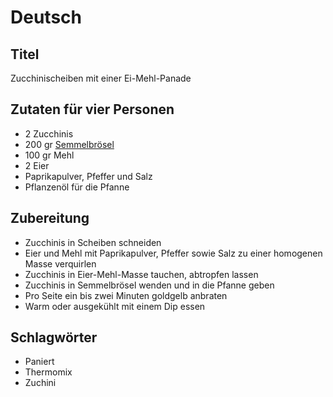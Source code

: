 # Deutsch

## Titel

Zucchinischeiben mit einer Ei-Mehl-Panade

## Zutaten für vier Personen

* 2 Zucchinis
* 200 gr [Semmelbrösel](87.md)
* 100 gr Mehl
* 2 Eier
* Paprikapulver, Pfeffer und Salz
* Pflanzenöl für die Pfanne

## Zubereitung

* Zucchinis in Scheiben schneiden
* Eier und Mehl mit Paprikapulver, Pfeffer sowie Salz zu einer homogenen Masse verquirlen
* Zucchinis in Eier-Mehl-Masse tauchen, abtropfen lassen
* Zucchinis in Semmelbrösel wenden und in die Pfanne geben
* Pro Seite ein bis zwei Minuten goldgelb anbraten
* Warm oder ausgekühlt mit einem Dip essen

## Schlagwörter

* Paniert
* Thermomix
* Zuchini

